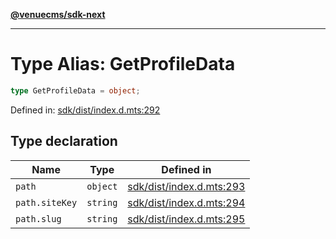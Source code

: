 [**@venuecms/sdk-next**](../Index.md)

***

# Type Alias: GetProfileData

```ts
type GetProfileData = object;
```

Defined in: [sdk/dist/index.d.mts:292](https://github.com/venuecms/sdk/blob/fbf02bcc9fd4a34da75d81536c54bdc995edf6c4/packages/sdk/dist/index.d.mts#L292)

## Type declaration

| Name | Type | Defined in |
| ------ | ------ | ------ |
| <a id="path"></a> `path` | `object` | [sdk/dist/index.d.mts:293](https://github.com/venuecms/sdk/blob/fbf02bcc9fd4a34da75d81536c54bdc995edf6c4/packages/sdk/dist/index.d.mts#L293) |
| `path.siteKey` | `string` | [sdk/dist/index.d.mts:294](https://github.com/venuecms/sdk/blob/fbf02bcc9fd4a34da75d81536c54bdc995edf6c4/packages/sdk/dist/index.d.mts#L294) |
| `path.slug` | `string` | [sdk/dist/index.d.mts:295](https://github.com/venuecms/sdk/blob/fbf02bcc9fd4a34da75d81536c54bdc995edf6c4/packages/sdk/dist/index.d.mts#L295) |
